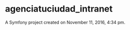 agenciatuciudad_intranet
========================

A Symfony project created on November 11, 2016, 4:34 pm.
